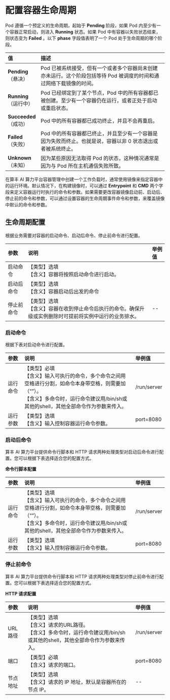 # 配置容器生命周期

Pod 遵循一个预定义的生命周期，起始于 __Pending__ 阶段，如果 Pod 内至少有一个容器正常启动，则进入 __Running__ 状态。如果 Pod 中有容器以失败状态结束，则状态变为 __Failed__ 。以下 __phase__ 字段值表明了一个 Pod 处于生命周期的哪个阶段。

值 | 描述
:-----|:-----------
__Pending__ <br />（悬决）| Pod 已被系统接受，但有一个或者多个容器尚未创建亦未运行。这个阶段包括等待 Pod 被调度的时间和通过网络下载镜像的时间。
__Running__ <br />（运行中） | Pod 已经绑定到了某个节点，Pod 中的所有容器都已被创建。至少有一个容器仍在运行，或者正处于启动或重启状态。
__Succeeded__ <br />（成功） | Pod 中的所有容器都已成功终止，并且不会再重启。
__Failed__ <br />（失败） | Pod 中的所有容器都已终止，并且至少有一个容器是因为失败而终止。也就是说，容器以非 0 状态退出或者被系统终止。
__Unknown__ <br />（未知） | 因为某些原因无法取得 Pod 的状态，这种情况通常是因为与 Pod 所在主机通信失败所致。

在算丰 AI 算力平台容器管理中创建一个工作负载时，通常使用镜像来指定容器中的运行环境。默认情况下，在构建镜像时，可以通过 __Entrypoint__ 和 __CMD__ 两个字段来定义容器运行时执行的命令和参数。如果需要更改容器镜像启动前、启动后、停止前的命令和参数，可以通过设置容器的生命周期事件命令和参数，来覆盖镜像中默认的命令和参数。

## 生命周期配置

根据业务需要对容器的启动命令、启动后命令、停止前命令进行配置。

| 参数      | 说明                                                         | 举例值                                            |
| :-------- | :----------------------------------------------------------- | :------------------------------------------------ |
| 启动命令 |【类型】选填<br />【含义】容器将按照启动命令进行启动。 |                                     |
| 启动后命令 |【类型】选填<br />【含义】容器启动后出发的命令<br /> |                                      |
| 停止前命令 |【类型】选填<br />【含义】容器在收到停止命令后执行的命令。确保升级或实例删除时可提前将实例中运行的业务排水。 |    --                           |

### 启动命令

根据下表对启动命令进行配置。

| 参数     | 说明                                                         | 举例值      |
| :------- | :----------------------------------------------------------- | :---------- |
| 运行命令 |【类型】必填<br />【含义】输入可执行的命令，多个命令之间用空格进行分割，如命令本身带空格，则需要加（“”）。<br />【含义】多命令时，运行命令建议用/bin/sh或其他的shell，其他全部命令作为参数来传入。 | /run/server |
| 运行参数 |【类型】选填<br />【含义】输入控制容器运行命令参数。<br />   | port=8080   |

### 启动后命令

算丰 AI 算力平台提供命令行脚本和 HTTP 请求两种处理类型对启动后命令进行配置。您可以根据下表选择适合您的配置方式。

**命令行脚本配置**

| 参数     | 说明                                                         | 举例值      |
| :------- | :----------------------------------------------------------- | :---------- |
| 运行命令 |【类型】选填<br />【含义】输入可执行的命令，多个命令之间用空格进行分割，如命令本身带空格，则需要加（“”）。<br />【含义】多命令时，运行命令建议用/bin/sh或其他的shell，其他全部命令作为参数来传入。 | /run/server |
| 运行参数 |【类型】选填<br />【含义】输入控制容器运行命令参数。<br />   | port=8080   |

### 停止前命令

算丰 AI 算力平台提供命令行脚本和 HTTP 请求两种处理类型对停止前命令进行配置。您可以根据下表选择适合您的配置方式。

**HTTP 请求配置**

| 参数     | 说明                                                         | 举例值      |
| :------- | :----------------------------------------------------------- | :---------- |
| URL 路径 |【类型】选填<br />【含义】请求的URL路径。<br />【含义】多命令时，运行命令建议用/bin/sh或其他的shell，其他全部命令作为参数来传入。 | /run/server |
| 端口     |【类型】必填<br />【含义】请求的端口。<br />                 | port=8080   |
| 节点地址 |【类型】选填<br />【含义】请求的 IP 地址，默认是容器所在的节点 IP。<br /> | --            |
